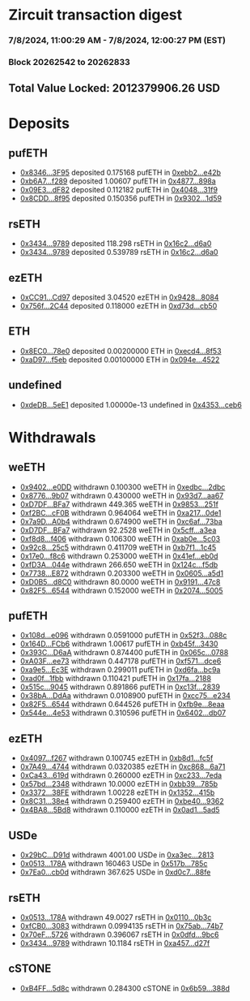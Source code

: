 # Zircuit transaction digest
### 7/8/2024, 11:00:29 AM - 7/8/2024, 12:00:27 PM (EST)
### Block 20262542 to 20262833

## Total Value Locked: 2012379906.26 USD

# Deposits
## pufETH
- [0x8346...3F95](https://etherscan.io/address/0x8346c67c4F6B46Abf15E541b3f46062a48EA3F95) deposited 0.175168 pufETH in [0xebb2...e42b](https://etherscan.io/tx/0x8346c67c4F6B46Abf15E541b3f46062a48EA3F95)
- [0xb6A7...f289](https://etherscan.io/address/0xb6A774b0410abBC1A19d490d9354A067ef16f289) deposited 1.00607 pufETH in [0x4877...898a](https://etherscan.io/tx/0xb6A774b0410abBC1A19d490d9354A067ef16f289)
- [0x09E3...dF82](https://etherscan.io/address/0x09E33C3E6AF5448787Ecd4b38E5EDf130591dF82) deposited 0.112182 pufETH in [0x4048...31f9](https://etherscan.io/tx/0x09E33C3E6AF5448787Ecd4b38E5EDf130591dF82)
- [0x8CDD...8f95](https://etherscan.io/address/0x8CDD7b337E5D1AC98f2Df6a8d7D396aA9aF68f95) deposited 0.150356 pufETH in [0x9302...1d59](https://etherscan.io/tx/0x8CDD7b337E5D1AC98f2Df6a8d7D396aA9aF68f95)
## rsETH
- [0x3434...9789](https://etherscan.io/address/0x34349c5569e7B846c3558961552D2202760A9789) deposited 118.298 rsETH in [0x16c2...d6a0](https://etherscan.io/tx/0x34349c5569e7B846c3558961552D2202760A9789)
- [0x3434...9789](https://etherscan.io/address/0x34349c5569e7B846c3558961552D2202760A9789) deposited 0.539789 rsETH in [0x16c2...d6a0](https://etherscan.io/tx/0x34349c5569e7B846c3558961552D2202760A9789)
## ezETH
- [0xCC91...Cd97](https://etherscan.io/address/0xCC912DEe8255309885F0C4B86BAfDaF43c9fCd97) deposited 3.04520 ezETH in [0x9428...8084](https://etherscan.io/tx/0xCC912DEe8255309885F0C4B86BAfDaF43c9fCd97)
- [0x756f...2C44](https://etherscan.io/address/0x756f74409B01B7bE72202164D788eB8f53c22C44) deposited 0.118000 ezETH in [0xd73d...cb50](https://etherscan.io/tx/0x756f74409B01B7bE72202164D788eB8f53c22C44)
## ETH
- [0x8EC0...78e0](https://etherscan.io/address/0x8EC0950D6a099858B288181B0f99923e7e2278e0) deposited 0.00200000 ETH in [0xecd4...8f53](https://etherscan.io/tx/0x8EC0950D6a099858B288181B0f99923e7e2278e0)
- [0xaD97...f5eb](https://etherscan.io/address/0xaD974c32442C77118EA96971aEec54b33d53f5eb) deposited 0.00100000 ETH in [0x094e...4522](https://etherscan.io/tx/0xaD974c32442C77118EA96971aEec54b33d53f5eb)
## undefined
- [0xdeDB...5eE1](https://etherscan.io/address/0xdeDB02b1a0e2C302536E3fb1e19a581727035eE1) deposited 1.00000e-13 undefined in [0x4353...ceb6](https://etherscan.io/tx/0xdeDB02b1a0e2C302536E3fb1e19a581727035eE1)
# Withdrawals
## weETH
- [0x9402...e0DD](https://etherscan.io/address/0x940214134c5e8d81DBD5E9015908c697dAB5e0DD) withdrawn 0.100300 weETH in [0xedbc...2dbc](https://etherscan.io/tx/0x940214134c5e8d81DBD5E9015908c697dAB5e0DD)
- [0x8776...9b07](https://etherscan.io/address/0x8776d9C1aAE452c32256F0709C9B9cfA3A1f9b07) withdrawn 0.430000 weETH in [0x93d7...aa67](https://etherscan.io/tx/0x8776d9C1aAE452c32256F0709C9B9cfA3A1f9b07)
- [0xD7DF...BFa7](https://etherscan.io/address/0xD7DF7E085214743530afF339aFC420c7c720BFa7) withdrawn 449.365 weETH in [0x9853...251f](https://etherscan.io/tx/0xD7DF7E085214743530afF339aFC420c7c720BFa7)
- [0xf2BC...cF0B](https://etherscan.io/address/0xf2BCF220854d3a72e8bDCc8a0219A15d743dcF0B) withdrawn 0.964064 weETH in [0xa217...0de1](https://etherscan.io/tx/0xf2BCF220854d3a72e8bDCc8a0219A15d743dcF0B)
- [0x7a9D...A0b4](https://etherscan.io/address/0x7a9D56bF3CE220D5094fF2eE0609018a01C1A0b4) withdrawn 0.674900 weETH in [0xc6af...73ba](https://etherscan.io/tx/0x7a9D56bF3CE220D5094fF2eE0609018a01C1A0b4)
- [0xD7DF...BFa7](https://etherscan.io/address/0xD7DF7E085214743530afF339aFC420c7c720BFa7) withdrawn 92.2528 weETH in [0x5cff...a3ea](https://etherscan.io/tx/0xD7DF7E085214743530afF339aFC420c7c720BFa7)
- [0xf8d8...f406](https://etherscan.io/address/0xf8d82492ee1E20AE36ACD0bc797475774859f406) withdrawn 0.106300 weETH in [0xab0e...5c03](https://etherscan.io/tx/0xf8d82492ee1E20AE36ACD0bc797475774859f406)
- [0x92c8...25c5](https://etherscan.io/address/0x92c820A6009DC979D1054Ff4Ae44EC4f542825c5) withdrawn 0.411709 weETH in [0xb7f1...1c45](https://etherscan.io/tx/0x92c820A6009DC979D1054Ff4Ae44EC4f542825c5)
- [0x17e0...f8c6](https://etherscan.io/address/0x17e033A8BA2300171846c56913bde68B7e1Ef8c6) withdrawn 0.253000 weETH in [0x41ef...eb0d](https://etherscan.io/tx/0x17e033A8BA2300171846c56913bde68B7e1Ef8c6)
- [0xfD3A...044e](https://etherscan.io/address/0xfD3A14471C6BC9244Dc7d0b55706F64922B3044e) withdrawn 266.650 weETH in [0x124c...f5db](https://etherscan.io/tx/0xfD3A14471C6BC9244Dc7d0b55706F64922B3044e)
- [0x7738...E872](https://etherscan.io/address/0x7738B212b971765f26786FEE7ADA8ed60ceeE872) withdrawn 0.203300 weETH in [0x0605...a5d1](https://etherscan.io/tx/0x7738B212b971765f26786FEE7ADA8ed60ceeE872)
- [0xD0B5...d8C0](https://etherscan.io/address/0xD0B53c43D3E0B58909c38487AA0C3af7DFa2d8C0) withdrawn 80.0000 weETH in [0x9191...47c8](https://etherscan.io/tx/0xD0B53c43D3E0B58909c38487AA0C3af7DFa2d8C0)
- [0x82F5...6544](https://etherscan.io/address/0x82F50eCE44AA21B3C1C8076C98b924Fb3a586544) withdrawn 0.152000 weETH in [0x2074...5005](https://etherscan.io/tx/0x82F50eCE44AA21B3C1C8076C98b924Fb3a586544)
## pufETH
- [0x108d...e096](https://etherscan.io/address/0x108dF45EbB978d6200f6C4F2bB0ADE6500b4e096) withdrawn 0.0591000 pufETH in [0x52f3...088c](https://etherscan.io/tx/0x108dF45EbB978d6200f6C4F2bB0ADE6500b4e096)
- [0x164D...FCb6](https://etherscan.io/address/0x164D3db2a1DD7A01538E7e6a3aCb0eEf0C0eFCb6) withdrawn 1.00617 pufETH in [0xb45f...3430](https://etherscan.io/tx/0x164D3db2a1DD7A01538E7e6a3aCb0eEf0C0eFCb6)
- [0x393C...D6aA](https://etherscan.io/address/0x393C56e59da59E5d9Ea4D0bF9FeAab01cb45D6aA) withdrawn 0.874400 pufETH in [0x065c...0788](https://etherscan.io/tx/0x393C56e59da59E5d9Ea4D0bF9FeAab01cb45D6aA)
- [0xA03F...ee73](https://etherscan.io/address/0xA03Fff1149fd75ACdCF6F0588e4bF09fc9c9ee73) withdrawn 0.447178 pufETH in [0xf571...dce6](https://etherscan.io/tx/0xA03Fff1149fd75ACdCF6F0588e4bF09fc9c9ee73)
- [0xa9e5...Ec3E](https://etherscan.io/address/0xa9e539deBd203ab74DdA82a22438e738eEe2Ec3E) withdrawn 0.299011 pufETH in [0xd6fa...bc9a](https://etherscan.io/tx/0xa9e539deBd203ab74DdA82a22438e738eEe2Ec3E)
- [0xad0f...1fbb](https://etherscan.io/address/0xad0f2D58D81005E3c00B6c72CcB842c4d5191fbb) withdrawn 0.110421 pufETH in [0x17fa...2188](https://etherscan.io/tx/0xad0f2D58D81005E3c00B6c72CcB842c4d5191fbb)
- [0x515c...9045](https://etherscan.io/address/0x515c895B58A812BA1b27A7CC571B51c48d1d9045) withdrawn 0.891866 pufETH in [0xc13f...2839](https://etherscan.io/tx/0x515c895B58A812BA1b27A7CC571B51c48d1d9045)
- [0x38bA...DdAa](https://etherscan.io/address/0x38bAb992960FD155ad0Ca12bf437783732bfDdAa) withdrawn 0.0108900 pufETH in [0xcc75...e234](https://etherscan.io/tx/0x38bAb992960FD155ad0Ca12bf437783732bfDdAa)
- [0x82F5...6544](https://etherscan.io/address/0x82F50eCE44AA21B3C1C8076C98b924Fb3a586544) withdrawn 0.644526 pufETH in [0xfb9e...8eaa](https://etherscan.io/tx/0x82F50eCE44AA21B3C1C8076C98b924Fb3a586544)
- [0x544e...4e53](https://etherscan.io/address/0x544e5713E5b3c3249bbF8a865697fC363cbD4e53) withdrawn 0.310596 pufETH in [0x6402...db07](https://etherscan.io/tx/0x544e5713E5b3c3249bbF8a865697fC363cbD4e53)
## ezETH
- [0x4097...f267](https://etherscan.io/address/0x4097Cfe0daffEb631181706C5ade6F12c4c8f267) withdrawn 0.100745 ezETH in [0xb8d1...fc5f](https://etherscan.io/tx/0x4097Cfe0daffEb631181706C5ade6F12c4c8f267)
- [0x7A49...4744](https://etherscan.io/address/0x7A493Be5c2ce014cD049Bf178a1ac0Db1B434744) withdrawn 0.0320385 ezETH in [0xc868...6a71](https://etherscan.io/tx/0x7A493Be5c2ce014cD049Bf178a1ac0Db1B434744)
- [0xCa43...619d](https://etherscan.io/address/0xCa4368a0d0Da1C56ce4d9Be283B5F7bb7d9C619d) withdrawn 0.260000 ezETH in [0xc233...7eda](https://etherscan.io/tx/0xCa4368a0d0Da1C56ce4d9Be283B5F7bb7d9C619d)
- [0x57bd...2348](https://etherscan.io/address/0x57bd982d577660Ab22d0a65d2C0a32E482112348) withdrawn 10.0000 ezETH in [0xbb39...785b](https://etherscan.io/tx/0x57bd982d577660Ab22d0a65d2C0a32E482112348)
- [0x3372...38FE](https://etherscan.io/address/0x337232811655C9520983B3871Eb489d7282438FE) withdrawn 1.00228 ezETH in [0x1352...415b](https://etherscan.io/tx/0x337232811655C9520983B3871Eb489d7282438FE)
- [0x8C31...38e4](https://etherscan.io/address/0x8C311cfCA87CE8bE3EEb231C6dd2f8910D5938e4) withdrawn 0.259400 ezETH in [0xbe40...9362](https://etherscan.io/tx/0x8C311cfCA87CE8bE3EEb231C6dd2f8910D5938e4)
- [0x4BA8...5Bd8](https://etherscan.io/address/0x4BA86d4D551E750BA1571C21C8FFC988e1A25Bd8) withdrawn 0.110000 ezETH in [0x0ad1...5ad5](https://etherscan.io/tx/0x4BA86d4D551E750BA1571C21C8FFC988e1A25Bd8)
## USDe
- [0x29bC...D91d](https://etherscan.io/address/0x29bCCe0253c52780452103BcF09C60d848bDD91d) withdrawn 4001.00 USDe in [0xa3ec...2813](https://etherscan.io/tx/0x29bCCe0253c52780452103BcF09C60d848bDD91d)
- [0x0513...178A](https://etherscan.io/address/0x0513647e69d5B2ACCe36aCc31a8895989cD5178A) withdrawn 160463 USDe in [0x517b...785c](https://etherscan.io/tx/0x0513647e69d5B2ACCe36aCc31a8895989cD5178A)
- [0x7Ea0...cb0d](https://etherscan.io/address/0x7Ea0436E9aCfCC86110a637EE30CC3590ed6cb0d) withdrawn 367.625 USDe in [0xd0c7...88fe](https://etherscan.io/tx/0x7Ea0436E9aCfCC86110a637EE30CC3590ed6cb0d)
## rsETH
- [0x0513...178A](https://etherscan.io/address/0x0513647e69d5B2ACCe36aCc31a8895989cD5178A) withdrawn 49.0027 rsETH in [0x0110...0b3c](https://etherscan.io/tx/0x0513647e69d5B2ACCe36aCc31a8895989cD5178A)
- [0xfCB0...3083](https://etherscan.io/address/0xfCB0637C8011F1fd55DE40FaFDB7C26c40533083) withdrawn 0.0994135 rsETH in [0x75ab...74b7](https://etherscan.io/tx/0xfCB0637C8011F1fd55DE40FaFDB7C26c40533083)
- [0x70eF...5726](https://etherscan.io/address/0x70eF3569068f7F92AC3649ed2464078cA1fc5726) withdrawn 0.396067 rsETH in [0x0dfd...9bc6](https://etherscan.io/tx/0x70eF3569068f7F92AC3649ed2464078cA1fc5726)
- [0x3434...9789](https://etherscan.io/address/0x34349c5569e7B846c3558961552D2202760A9789) withdrawn 10.1184 rsETH in [0xa457...d27f](https://etherscan.io/tx/0x34349c5569e7B846c3558961552D2202760A9789)
## cSTONE
- [0xB4FF...5d8c](https://etherscan.io/address/0xB4FFAcF37f3712Eb4d49BeDdBd61b07df19a5d8c) withdrawn 0.284300 cSTONE in [0x6b59...388d](https://etherscan.io/tx/0xB4FFAcF37f3712Eb4d49BeDdBd61b07df19a5d8c)
